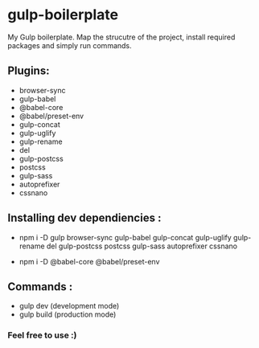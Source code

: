 # gulp-boilerplate
My Gulp boilerplate. Map the strucutre of the project, install required packages and simply run commands.

## Plugins:
- browser-sync
- gulp-babel
- @babel-core
- @babel/preset-env
- gulp-concat
- gulp-uglify
- gulp-rename
- del
- gulp-postcss
- postcss
- gulp-sass
- autoprefixer
- cssnano

## Installing dev dependiencies :

* npm i -D gulp browser-sync gulp-babel gulp-concat gulp-uglify gulp-rename del gulp-postcss postcss gulp-sass autoprefixer cssnano

* npm i -D  @babel-core @babel/preset-env

## Commands :
* gulp dev (development mode)
* gulp build (production mode)
### Feel free to use :)





